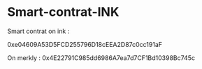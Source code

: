 # Smart-contrat-INK

Smart contrat on ink :

0xe04609A53D5FCD255796D18cEEA2D87c0cc191aF

On merkly : 0x4E22791C985dd6986A7ea7d7CF1Bd10398Bc745c
